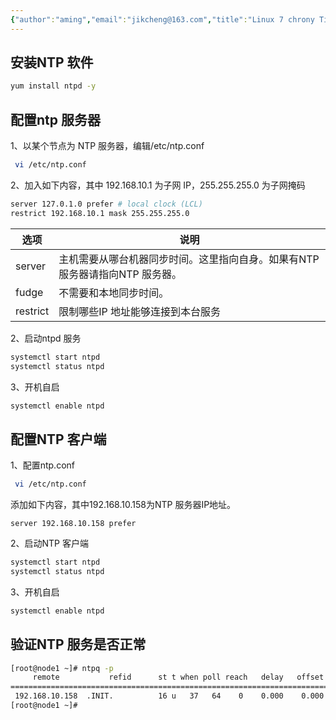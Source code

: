 ```yaml
---
{"author":"aming","email":"jikcheng@163.com","title":"Linux 7 chrony Time Synchronization Services","creation_date":"2022-10-28 17:13","Last modified date":"2022-11-27 19:41","tags":"Linux 7 chrony Time Synchronization Services","File Folder with relative path":"soft/Doc/NTP","remark":null,"other":null,"dg-publish":true,"permalink":"/soft/doc/ntp/linux-7-chrony-time-synchronization-services/","dgPassFrontmatter":true}
---
```



## 安装NTP 软件
```bash
yum install ntpd -y
```
## 配置ntp 服务器
1、以某个节点为 NTP 服务器，编辑/etc/ntp.conf
```bash
 vi /etc/ntp.conf
```

2、加入如下内容，其中 192.168.10.1 为子网 IP，255.255.255.0 为子网掩码
```bash
server 127.0.1.0 prefer # local clock (LCL)  
restrict 192.168.10.1 mask 255.255.255.0
```

| 选项     | 说明                                                                         |
| -------- | ---------------------------------------------------------------------------- |
| server   | 主机需要从哪台机器同步时间。这里指向自身。如果有NTP 服务器请指向NTP 服务器。 |
| fudge    | 不需要和本地同步时间。                                                       |
| restrict | 限制哪些IP 地址能够连接到本台服务                                                                            |

2、启动ntpd 服务

```bash
systemctl start ntpd
systemctl status ntpd
```
3、开机自启

```bash
systemctl enable ntpd
```

## 配置NTP 客户端
1、配置ntp.conf
```bash
 vi /etc/ntp.conf
```
添加如下内容，其中192.168.10.158为NTP 服务器IP地址。
```
server 192.168.10.158 prefer
```

2、启动NTP 客户端


```bash
systemctl start ntpd
systemctl status ntpd
```
3、开机自启

```bash
systemctl enable ntpd
```

## 验证NTP 服务是否正常
```bash
[root@node1 ~]# ntpq -p
     remote           refid      st t when poll reach   delay   offset  jitter
==============================================================================
 192.168.10.158  .INIT.          16 u   37   64    0    0.000    0.000   0.000
[root@node1 ~]# 
```